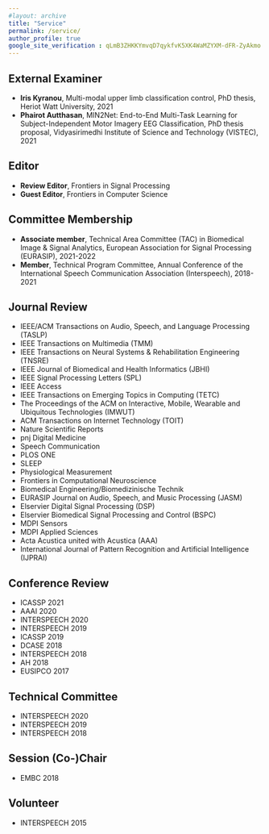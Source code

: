 ```yaml
---
#layout: archive
title: "Service"
permalink: /service/
author_profile: true
google_site_verification : qLmB3ZHKKYmvqD7qykfvK5XK4WaMZYXM-dFR-ZyAkmo
---
```


External Examiner
------
* __Iris Kyranou__, Multi-modal upper limb classification control, PhD thesis, Heriot Watt University, 2021
* __Phairot Autthasan__, MIN2Net: End-to-End Multi-Task Learning for Subject-Independent Motor Imagery EEG Classification, PhD thesis proposal, Vidyasirimedhi Institute of Science and Technology (VISTEC), 2021

Editor
------
* __Review Editor__, Frontiers in Signal Processing
* __Guest Editor__, Frontiers in Computer Science

Committee Membership
------
* __Associate member__, Technical Area Committee (TAC) in Biomedical Image & Signal Analytics, European Association for Signal Processing (EURASIP), 2021-2022
* __Member__, Technical Program Committee, Annual Conference of the International Speech Communication
Association (Interspeech), 2018-2021

Journal Review
------
* IEEE/ACM Transactions on Audio, Speech, and Language Processing (TASLP)
* IEEE Transactions on Multimedia (TMM)
* IEEE Transactions on Neural Systems & Rehabilitation Engineering (TNSRE)
* IEEE Journal of Biomedical and Health Informatics (JBHI)
* IEEE Signal Processing Letters (SPL)
* IEEE Access
* IEEE Transactions on Emerging Topics in Computing (TETC)
* The Proceedings of the ACM on Interactive, Mobile, Wearable and Ubiquitous Technologies (IMWUT)
* ACM Transactions on Internet Technology (TOIT)
* Nature Scientific Reports
* pnj Digital Medicine
* Speech Communication
* PLOS ONE
* SLEEP
* Physiological Measurement
* Frontiers in Computational Neuroscience
* Biomedical Engineering/Biomedizinische Technik
* EURASIP Journal on Audio, Speech, and Music Processing (JASM)
* Elservier Digital Signal Processing (DSP)
* Elservier Biomedical Signal Processing and Control (BSPC)
* MDPI Sensors
* MDPI Applied Sciences
* Acta Acustica united with Acustica (AAA)
* International Journal of Pattern Recognition and Artificial Intelligence (IJPRAI)

Conference Review
------
* ICASSP 2021
* AAAI 2020
* INTERSPEECH 2020
* INTERSPEECH 2019
* ICASSP 2019
* DCASE 2018
* INTERSPEECH 2018
* AH 2018
* EUSIPCO 2017

Technical Committee 
------
* INTERSPEECH 2020
* INTERSPEECH 2019
* INTERSPEECH 2018

Session (Co-)Chair
------
* EMBC 2018

Volunteer
------
* INTERSPEECH 2015
